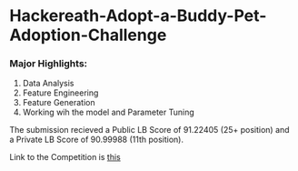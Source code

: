 <h1>Hackereath-Adopt-a-Buddy-Pet-Adoption-Challenge</h1>
<h3>Major Highlights:</h3>
<ol>
  <li>Data Analysis</li>
  <li>Feature Engineering</li>
  <li>Feature Generation</li>
  <li>Working wih the model and Parameter Tuning</li>
</ol>
<p>The submission recieved a Public LB Score of 91.22405 (25+ position) and a Private LB Score of 90.99988 (11th position).</p>
<p>Link to the Competition is <a href="https://bit.ly/2QxFUxI">this</a></p>
